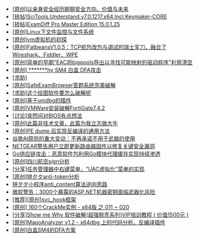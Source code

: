 + [[原创]以亲身安全经历聊聊安全方向、价值与未来](https://bbs.kanxue.com/thread-285407.htm)
+ [[转帖]SciTools.Understand.v7.0.1217.x64.Incl.Keymaker-CORE](https://bbs.kanxue.com/thread-285408.htm)
+ [[转帖]ExamDiff Pro Master Edition 15.0.1.25](https://bbs.kanxue.com/thread-285374.htm)
+ [[原创]Linux下文件监控与文件系统](https://bbs.kanxue.com/thread-285452.htm)
+ [[原创]vm虚拟机的初探](https://bbs.kanxue.com/thread-284883.htm)
+ [[原创]FatbeansV1.0.5：TCP抓包改包与调试的瑞士军刀，融合了Wireshark、Fiddler、WPE](https://bbs.kanxue.com/thread-284571.htm)
+ [[原创]简单的早期"EAC将bigpools导出以寻找可能映射的驱动程序"利用清空](https://bbs.kanxue.com/thread-285355.htm)
+ [[原创] *******hy SM4 白盒 DFA攻击](https://bbs.kanxue.com/thread-285313.htm)
+ [[求助]](https://bbs.kanxue.com/thread-285451.htm)
+ [[原创]SafeExamBrowser答题系统完美破解](https://bbs.kanxue.com/thread-285450.htm)
+ [[求助]这个绘图软件要怎么破解呢](https://bbs.kanxue.com/thread-285422.htm)
+ [[原创]基于unidbg的插件](https://bbs.kanxue.com/thread-285136.htm)
+ [[原创]VMWare安装破解FortiGate7.4.2](https://bbs.kanxue.com/thread-284794.htm)
+ [[讨论]突然间对BIOS有点想法](https://bbs.kanxue.com/thread-285321.htm)
+ [[原创]此篇非技术文章，此篇为我立志做大牛](https://bbs.kanxue.com/thread-284823.htm)
+ [[原创]PE dump 后实现反编译的通用方法](https://bbs.kanxue.com/thread-284958.htm)
+ [谷歌AI原则的重大变动：不再承诺不用于武器的使用](https://bbs.kanxue.com/thread-285458.htm)
+ [NETGEAR警告用户立即更新路由器固件以修复关键安全漏洞](https://bbs.kanxue.com/thread-285456.htm)
+ [Go供应链攻击：恶意软件包利用Go模块代理缓存实现持续渗透](https://bbs.kanxue.com/thread-285455.htm)
+ [[原创]四川航空sign分析](https://bbs.kanxue.com/thread-275988.htm)
+ [[分享]任务管理器中右键菜单，“UAC虚拟化”菜单的实现](https://bbs.kanxue.com/thread-284216.htm)
+ [[原创]拼夕夕anti-token分析](https://bbs.kanxue.com/thread-272751.htm)
+ [拼夕夕小程序anti_content算法逆向思路](https://bbs.kanxue.com/thread-283125.htm)
+ [微软警告：3000个暴露的ASP.NET机器密钥面临武器化风险](https://bbs.kanxue.com/thread-285461.htm)
+ [[推荐][原创]svc_hook框架](https://bbs.kanxue.com/thread-284713.htm)
+ [[原创] 160个CrackMe实例 - x64版 之 011 ~ 020](https://bbs.kanxue.com/thread-285462.htm)
+ [[分享]Show me Why 软件破解(超强脱壳系列)VIP培训教程 ( 价值1500元 )](https://bbs.kanxue.com/thread-171395.htm)
+ [[原创]MapoAnalyzer v1.2 - x64dbg 上的代码分析、反编译插件](https://bbs.kanxue.com/thread-268502.htm)
+ [[原创]白盒SM4的DFA方案](https://bbs.kanxue.com/thread-285292.htm)
